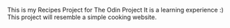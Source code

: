 This is my Recipes Project for The Odin Project
It is a learning experience :)
This project will resemble a simple cooking website.